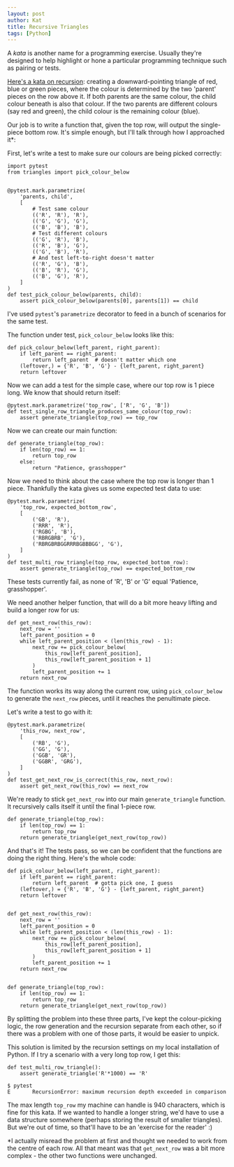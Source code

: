 ```yaml
---
layout: post
author: Kat
title: Recursive Triangles
tags: [Python]
---
```

A _kata_ is another name for a programming exercise. Usually they're designed to help highlight or hone a particular programming technique such as pairing or tests. 

[Here's a kata on recursion](https://www.codewars.com/kata/insane-coloured-triangles/train/python): creating a downward-pointing triangle of red, blue or green pieces, where the colour is determined by the two 'parent' pieces on the row above it. If both parents are the same colour, the child colour beneath is also that colour. If the two parents are different colours (say red and green), the child colour is the remaining colour (blue).

Our job is to write a function that, given the top row, will output the single-piece bottom row. It's simple enough, but I'll talk through how I approached it*:

First, let's write a test to make sure our colours are being picked correctly:

```
import pytest
from triangles import pick_colour_below


@pytest.mark.parametrize(
    'parents, child',
    [
        # Test same colour
        (('R', 'R'), 'R'),
        (('G', 'G'), 'G'),
        (('B', 'B'), 'B'),
        # Test different colours
        (('G', 'R'), 'B'),
        (('R', 'B'), 'G'),
        (('G', 'B'), 'R'),
        # And test left-to-right doesn't matter
        (('R', 'G'), 'B'),
        (('B', 'R'), 'G'),
        (('B', 'G'), 'R'),
    ]
)
def test_pick_colour_below(parents, child):
    assert pick_colour_below(parents[0], parents[1]) == child
```

I've used `pytest`'s `parametrize` decorator to feed in a bunch of scenarios for the same test.

The function under test, `pick_colour_below` looks like this:

```
def pick_colour_below(left_parent, right_parent):
    if left_parent == right_parent:
        return left_parent  # doesn't matter which one
    (leftover,) = {'R', 'B', 'G'} - {left_parent, right_parent}
    return leftover
```

Now we can add a test for the simple case, where our top row is 1 piece long. We know that should
return itself:

```
@pytest.mark.parametrize('top_row', ['R', 'G', 'B'])
def test_single_row_triangle_produces_same_colour(top_row):
    assert generate_triangle(top_row) == top_row
```

Now we can create our main function:

```
def generate_triangle(top_row):
    if len(top_row) == 1:
        return top_row
    else:
        return "Patience, grasshopper"

```

Now we need to think about the case where the top row is longer than 1 piece. Thankfully the kata gives us some expected test data to use:

```
@pytest.mark.parametrize(
    'top_row, expected_bottom_row',
    [
        ('GB', 'R'),
        ('RRR', 'R'),
        ('RGBG', 'B'),
        ('RBRGBRB', 'G'),
        ('RBRGBRBGGRRRBGBBBGG', 'G'),
    ]
)
def test_multi_row_triangle(top_row, expected_bottom_row):
    assert generate_triangle(top_row) == expected_bottom_row
```

These tests currently fail, as none of 'R', 'B' or 'G' equal 'Patience, grasshopper'. 

We need another helper function, that will do a bit more heavy lifting and build a longer row for us:

```
def get_next_row(this_row):
    next_row = ''
    left_parent_position = 0
    while left_parent_position < (len(this_row) - 1):
        next_row += pick_colour_below(
            this_row[left_parent_position],
            this_row[left_parent_position + 1]
        )
        left_parent_position += 1
    return next_row
```

The function works its way along the current row, using `pick_colour_below` to generate the `next_row` pieces, until it reaches the penultimate piece. 

Let's write a test to go with it:

```
@pytest.mark.parametrize(
    'this_row, next_row',
    [
        ('RB', 'G'),
        ('GG', 'G'),
        ('GGB', 'GR'),
        ('GGBR', 'GRG'),
    ]
)
def test_get_next_row_is_correct(this_row, next_row):
    assert get_next_row(this_row) == next_row
```

We're ready to stick `get_next_row` into our main `generate_triangle` function. It recursively calls itself it until the final 1-piece row.

```
def generate_triangle(top_row):
    if len(top_row) == 1:
        return top_row
    return generate_triangle(get_next_row(top_row))
```

And that's it! The tests pass, so we can be confident that the functions are doing the right thing. Here's the whole code:

```
def pick_colour_below(left_parent, right_parent):
    if left_parent == right_parent:
        return left_parent  # gotta pick one, I guess
    (leftover,) = {'R', 'B', 'G'} - {left_parent, right_parent}
    return leftover


def get_next_row(this_row):
    next_row = ''
    left_parent_position = 0
    while left_parent_position < (len(this_row) - 1):
        next_row += pick_colour_below(
            this_row[left_parent_position],
            this_row[left_parent_position + 1]
        )
        left_parent_position += 1
    return next_row


def generate_triangle(top_row):
    if len(top_row) == 1:
        return top_row
    return generate_triangle(get_next_row(top_row))
```

By splitting the problem into these three parts, I've kept the colour-picking logic, the row generation and the recursion separate from each other, so if there was a problem with one of those parts, it would be easier to unpick.

This solution is limited by the recursion settings on my local installation of Python. If I try a scenario with a very long top row, I get this:

```
def test_multi_row_triangle():
    assert generate_triangle('R'*1000) == 'R'

$ pytest
E       RecursionError: maximum recursion depth exceeded in comparison
```

The max length `top_row` my machine can handle is 940 characters, which is fine for this kata. If we wanted to handle a longer string, we'd have to use a data structure somewhere (perhaps storing the result of smaller triangles). But we're out of time, so that'll have to be an 'exercise for the reader' :)

*I actually misread the problem at first and thought we needed to work from the centre of each row. All that meant was that `get_next_row` was a bit more complex - the other two functions were unchanged.
